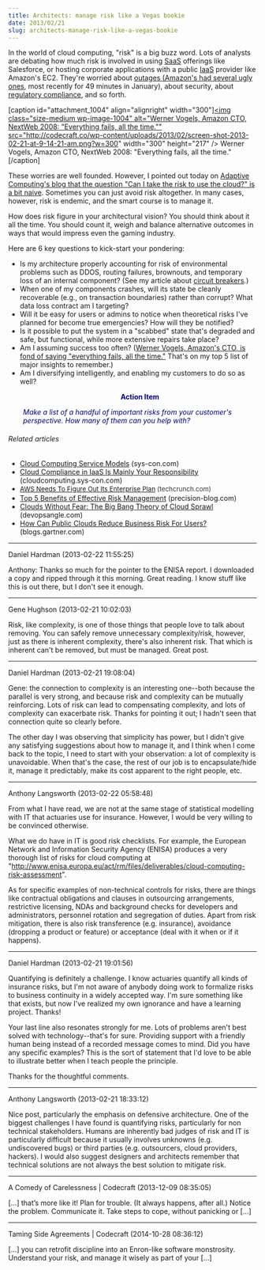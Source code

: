 ```yaml
---
title: Architects: manage risk like a Vegas bookie
date: 2013/02/21
slug: architects-manage-risk-like-a-vegas-bookie
---
```


In the world of cloud computing, "risk" is a big buzz word. Lots of analysts are debating how much risk is involved in using <a class="zem_slink" title="Software as a service" href="http://en.wikipedia.org/wiki/Software_as_a_service" target="_blank" rel="wikipedia">SaaS</a> offerings like Salesforce, or hosting corporate applications with a public <a class="zem_slink" title="Cloud computing" href="http://en.wikipedia.org/wiki/Cloud_computing" target="_blank" rel="wikipedia">IaaS</a> provider like Amazon's EC2. They're worried about <a title="Amazon offline, downtime costs 5 million" href="http://www.networkworld.com/news/2013/013113-amazoncom-suffers-outage-nearly-5m-266314.html" target="_blank">outages (Amazon's had several ugly ones</a>, most recently for 49 minutes in January), about security, about <a class="zem_slink" title="Regulatory compliance" href="http://en.wikipedia.org/wiki/Regulatory_compliance" target="_blank" rel="wikipedia">regulatory compliance</a>, and so forth.

[caption id="attachment_1004" align="alignright" width="300"]<a href="http://vimeo.com/1386054#at=0"><img class="size-medium wp-image-1004" alt="Werner Vogels, Amazon CTO, NextWeb 2008: "Everything fails, all the time."" src="http://codecraft.co/wp-content/uploads/2013/02/screen-shot-2013-02-21-at-9-14-21-am.png?w=300" width="300" height="217" /></a> Werner Vogels, Amazon CTO, NextWeb 2008: "Everything fails, all the time."[/caption]

These worries are well founded. However, I pointed out today on <a title="think about cloud risk in terms of diversification" href="http://www.adaptivecomputing.com/the-cloud-isnt-risky-in-the-way-you-think/" target="_blank">Adaptive Computing's blog that the question "Can I take the risk to use the cloud?" is a bit naive</a>. Sometimes you can just avoid risk altogether. In many cases, however, risk is endemic, and the smart course is to manage it.

How does risk figure in your architectural vision? You should think about it all the time. You should count it, weigh and balance alternative outcomes in ways that would impress even the gaming industry.

Here are 6 key questions to kick-start your pondering:
<ul>
	<li>Is my architecture properly accounting for risk of environmental problems such as DDOS, routing failures, brownouts, and temporary loss of an internal component? (See my article about <a title="circuit breaker -- enterprise design pattern" href="../../../2013/01/11/dont-forget-the-circuit-breakers/" target="_blank">circuit breakers</a>.)</li>
	<li>When one of my components crashes, will its state be cleanly recoverable (e.g., on transaction boundaries) rather than corrupt? What data loss contract am I targeting?</li>
	<li>Will it be easy for users or admins to notice when theoretical risks I've planned for become true emergencies? How will they be notified?</li>
	<li>Is it possible to put the system in a "scabbed" state that's degraded and safe, but functional, while more extensive repairs take place?</li>
	<li>Am I assuming success too often? (<a title="Werner Vogels at NextWeb 2008: everything fails, all the time" href="http://vimeo.com/1386054#at=0" target="_blank">Werner Vogels, Amazon's CTO, is fond of saying "everything fails, all the time."</a> That's on my top 5 list of major insights to remember.)</li>
	<li>Am I diversifying intelligently, and enabling my customers to do so as well?</li>
</ul>
<p style="padding-left:30px;text-align:center;"><strong><span style="color:#000080;">Action Item</span></strong></p>
<p style="padding-left:30px;"><em><span style="color:#000080;">Make a list of a handful of important risks from your customer's perspective. How many of them can you help with?</span></em></p>

<h6 class="zemanta-related-title" style="font-size:1em;">Related articles</h6>
<ul class="zemanta-article-ul">
	<li class="zemanta-article-ul-li"><a href="http://www.sys-con.com/node/2528403" target="_blank">Cloud Computing Service Models</a> (sys-con.com)</li>
	<li class="zemanta-article-ul-li"><a href="http://cloudcomputing.sys-con.com/node/2539596" target="_blank">Cloud Compliance in IaaS Is Mainly Your Responsibility</a> (cloudcomputing.sys-con.com)</li>
	<li class="zemanta-article-ul-li"><a style="font-size:13px;line-height:19px;" href="http://techcrunch.com/2013/01/04/the-enterprise-hey-aws-you-wanna-piece-of-me/" target="_blank">AWS Needs To Figure Out Its Enterprise Plan</a><span style="color:#333333;font-size:13px;line-height:19px;"> (techcrunch.com)</span></li>
	<li class="zemanta-article-ul-li"><a href="http://precision-blog.com/2013/01/13/top-5-benefits-of-effective-risk-management/" target="_blank">Top 5 Benefits of Effective Risk Management</a> (precision-blog.com)</li>
	<li class="zemanta-article-ul-li"><a href="http://devopsangle.com/2013/02/19/clouds-without-fear-the-big-bang-theory-of-cloud-sprawl/" target="_blank">Clouds Without Fear: The Big Bang Theory of Cloud Sprawl</a> (devopsangle.com)</li>
	<li class="zemanta-article-ul-li"><a href="http://blogs.gartner.com/chris-gaun/how-can-public-clouds-reduce-business-risk-for-users/" target="_blank">How Can Public Clouds Reduce Business Risk For Users?</a> (blogs.gartner.com)</li>
</ul>

---

Daniel Hardman (2013-02-22 11:55:25)

Anthony: Thanks so much for the pointer to the ENISA report. I downloaded a copy and ripped through it this morning. Great reading. I know stuff like this is out there, but I don't see it enough.

---

Gene Hughson (2013-02-21 10:02:03)

Risk, like complexity, is one of those things that people love to talk about removing.  You can safely remove unnecessary complexity/risk, however, just as there is inherent complexity, there's also inherent risk.  That which is inherent can't be removed, but must be managed.  Great post.

---

Daniel Hardman (2013-02-21 19:08:04)

Gene: the connection to complexity is an interesting one--both because the parallel is very strong, and because risk and complexity can be mutually reinforcing. Lots of risk can lead to compensating complexity, and lots of complexity can exacerbate risk. Thanks for pointing it out; I hadn't seen that connection quite so clearly before.

The other day I was observing that simplicity has power, but I didn't give any satisfying suggestions about how to manage it, and I think when I come back to the topic, I need to start with your observation: a lot of complexity is unavoidable. When that's the case, the rest of our job is to encapsulate/hide it, manage it predictably, make its cost apparent to the right people, etc.

---

Anthony Langsworth (2013-02-22 05:58:48)

From what I have read, we are not at the same stage of statistical modelling with IT that actuaries use for insurance. However, I would be very willing to be convinced otherwise. 

What we do have in IT is good risk checklists. For example, the European Network and Information Security Agency (ENISA) produces a very thorough list of risks for cloud computing at "http://www.enisa.europa.eu/act/rm/files/deliverables/cloud-computing-risk-assessment".

As for specific examples of non-technical controls for risks, there are things like contractual obligations and clauses in outsourcing arrangements, restrictive licensing, NDAs and background checks for developers and administrators, personnel rotation and segregation of duties. Apart from risk mitigation, there is also risk transference (e.g. insurance), avoidance (dropping a product or feature) or acceptance (deal with it when or if it happens).

---

Daniel Hardman (2013-02-21 19:01:56)

Quantifying is definitely a challenge. I know actuaries quantify all kinds of insurance risks, but I'm not aware of anybody doing work to formalize risks to business continuity in a widely accepted way. I'm sure something like that exists, but now I've realized my own ignorance and have a learning project. Thanks!

Your last line also resonates strongly for me. Lots of problems aren't best solved with technology--that's for sure. Providing support with a friendly human being instead of a recorded message comes to mind. Did you have any specific examples? This is the sort of statement that I'd love to be able to illustrate better when I teach people the principle.

Thanks for the thoughtful comments.

---

Anthony Langsworth (2013-02-21 18:33:12)

Nice post, particularly the emphasis on defensive architecture. One of the biggest challenges I have found is quantifying risks, particularly for non technical stakeholders. Humans are inherently bad judges of risk and IT is particularly difficult because it usually involves unknowns (e.g. undiscovered bugs) or third parties (e.g. outsourcers, cloud providers, hackers). I would also suggest designers and architects remember that technical solutions are not always the best solution to mitigate risk.

---

A Comedy of Carelessness | Codecraft (2013-12-09 08:35:05)

[…] that’s more like it! Plan for trouble. (It always happens, after all.) Notice the problem. Communicate it. Take steps to cope, without panicking or […]

---

Taming Side Agreements | Codecraft (2014-10-28 08:36:12)

[…] you can retrofit discipline into an Enron-like software monstrosity. Understand your risk, and manage it wisely as part of your […]